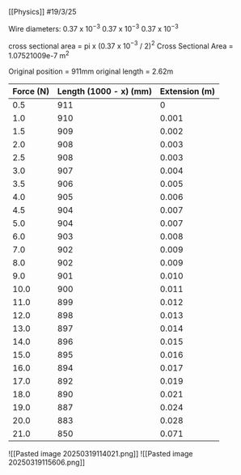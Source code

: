[[Physics]]
#19/3/25 

Wire diameters:
0.37 x 10$^{-3}$
0.37 x 10$^{-3}$
0.37 x 10$^{-3}$

cross sectional area = pi x (0.37 x 10$^{-3}$ / 2)$^2$ 
Cross Sectional Area = 1.07521009e-7 m$^2$

Original position = 911mm
original length = 2.62m

| Force (N) | Length (1000 - x) (mm) | Extension (m) |
| --------- | ---------------------- | ------------- |
| 0.5       | 911                    | 0             |
| 1.0       | 910                    | 0.001         |
| 1.5       | 909                    | 0.002         |
| 2.0       | 908                    | 0.003         |
| 2.5       | 908                    | 0.003         |
| 3.0       | 907                    | 0.004         |
| 3.5       | 906                    | 0.005         |
| 4.0       | 905                    | 0.006         |
| 4.5       | 904                    | 0.007         |
| 5.0       | 904                    | 0.007         |
| 6.0       | 903                    | 0.008         |
| 7.0       | 902                    | 0.009         |
| 8.0       | 902                    | 0.009         |
| 9.0       | 901                    | 0.010         |
| 10.0      | 900                    | 0.011         |
| 11.0      | 899                    | 0.012         |
| 12.0      | 898                    | 0.013         |
| 13.0      | 897                    | 0.014         |
| 14.0      | 896                    | 0.015         |
| 15.0      | 895                    | 0.016         |
| 16.0      | 894                    | 0.017         |
| 17.0      | 892                    | 0.019         |
| 18.0      | 890                    | 0.021         |
| 19.0      | 887                    | 0.024         |
| 20.0      | 883                    | 0.028         |
| 21.0      | 850                    | 0.071         |
![[Pasted image 20250319114021.png]]
![[Pasted image 20250319115606.png]]